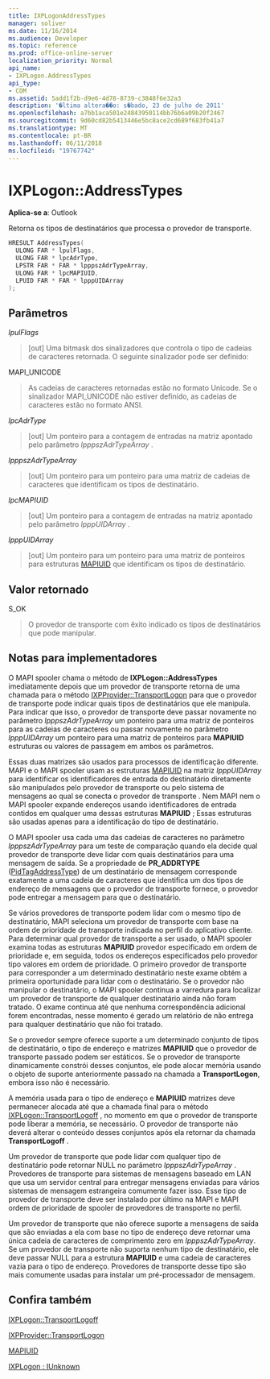 ```yaml
---
title: IXPLogonAddressTypes
manager: soliver
ms.date: 11/16/2014
ms.audience: Developer
ms.topic: reference
ms.prod: office-online-server
localization_priority: Normal
api_name:
- IXPLogon.AddressTypes
api_type:
- COM
ms.assetid: 5add1f2b-d9e6-4d78-8739-c3848f6e32a3
description: '�ltima altera��o: s�bado, 23 de julho de 2011'
ms.openlocfilehash: a7bb1aca501e24843950114bb76b6a09b20f2467
ms.sourcegitcommit: 9d60cd82b5413446e5bc8ace2cd689f683fb41a7
ms.translationtype: MT
ms.contentlocale: pt-BR
ms.lasthandoff: 06/11/2018
ms.locfileid: "19767742"
---
```

# <a name="ixplogonaddresstypes"></a>IXPLogon::AddressTypes

  
  
**Aplica-se a**: Outlook 
  
Retorna os tipos de destinatários que processa o provedor de transporte.
  
```cpp
HRESULT AddressTypes(
  ULONG FAR * lpulFlags,
  ULONG FAR * lpcAdrType,
  LPSTR FAR * FAR * lpppszAdrTypeArray,
  ULONG FAR * lpcMAPIUID,
  LPUID FAR * FAR * lpppUIDArray
);
```

## <a name="parameters"></a>Parâmetros

 _lpulFlags_
  
> [out] Uma bitmask dos sinalizadores que controla o tipo de cadeias de caracteres retornada. O seguinte sinalizador pode ser definido:
    
MAPI_UNICODE 
  
> As cadeias de caracteres retornadas estão no formato Unicode. Se o sinalizador MAPI_UNICODE não estiver definido, as cadeias de caracteres estão no formato ANSI.
    
 _lpcAdrType_
  
> [out] Um ponteiro para a contagem de entradas na matriz apontado pelo parâmetro _lpppszAdrTypeArray_ . 
    
 _lpppszAdrTypeArray_
  
> [out] Um ponteiro para um ponteiro para uma matriz de cadeias de caracteres que identificam os tipos de destinatário.
    
 _lpcMAPIUID_
  
> [out] Um ponteiro para a contagem de entradas na matriz apontado pelo parâmetro _lpppUIDArray_ . 
    
 _lpppUIDArray_
  
> [out] Um ponteiro para um ponteiro para uma matriz de ponteiros para estruturas [MAPIUID](mapiuid.md) que identificam os tipos de destinatário. 
    
## <a name="return-value"></a>Valor retornado

S_OK 
  
> O provedor de transporte com êxito indicado os tipos de destinatários que pode manipular.
    
## <a name="notes-to-implementers"></a>Notas para implementadores

O MAPI spooler chama o método de **IXPLogon::AddressTypes** imediatamente depois que um provedor de transporte retorna de uma chamada para o método [IXPProvider::TransportLogon](ixpprovider-transportlogon.md) para que o provedor de transporte pode indicar quais tipos de destinatários que ele manipula. Para indicar que isso, o provedor de transporte deve passar novamente no parâmetro _lpppszAdrTypeArray_ um ponteiro para uma matriz de ponteiros para as cadeias de caracteres ou passar novamente no parâmetro _lpppUIDArray_ um ponteiro para uma matriz de ponteiros para **MAPIUID** estruturas ou valores de passagem em ambos os parâmetros. 
  
Essas duas matrizes são usados para processos de identificação diferente. MAPI e o MAPI spooler usam as estruturas [MAPIUID](mapiuid.md) na matriz _lpppUIDArray_ para identificar os identificadores de entrada do destinatário diretamente são manipulados pelo provedor de transporte ou pelo sistema de mensagens ao qual se conecta o provedor de transporte . Nem MAPI nem o MAPI spooler expande endereços usando identificadores de entrada contidos em qualquer uma dessas estruturas **MAPIUID** ; Essas estruturas são usadas apenas para a identificação do tipo de destinatário. 
  
O MAPI spooler usa cada uma das cadeias de caracteres no parâmetro _lpppszAdrTypeArray_ para um teste de comparação quando ela decide qual provedor de transporte deve lidar com quais destinatários para uma mensagem de saída. Se a propriedade de **PR_ADDRTYPE** ([PidTagAddressType](pidtagaddresstype-canonical-property.md)) de um destinatário de mensagem corresponde exatamente a uma cadeia de caracteres que identifica um dos tipos de endereço de mensagens que o provedor de transporte fornece, o provedor pode entregar a mensagem para que o destinatário.
  
Se vários provedores de transporte podem lidar com o mesmo tipo de destinatário, MAPI seleciona um provedor de transporte com base na ordem de prioridade de transporte indicada no perfil do aplicativo cliente. Para determinar qual provedor de transporte a ser usado, o MAPI spooler examina todas as estruturas **MAPIUID** provedor especificado em ordem de prioridade e, em seguida, todos os endereços especificados pelo provedor tipo valores em ordem de prioridade. O primeiro provedor de transporte para corresponder a um determinado destinatário neste exame obtém a primeira oportunidade para lidar com o destinatário. Se o provedor não manipular o destinatário, o MAPI spooler continua a varredura para localizar um provedor de transporte de qualquer destinatário ainda não foram tratado. O exame continua até que nenhuma correspondência adicional forem encontradas, nesse momento é gerado um relatório de não entrega para qualquer destinatário que não foi tratado. 
  
Se o provedor sempre oferece suporte a um determinado conjunto de tipos de destinatário, o tipo de endereço e matrizes **MAPIUID** que o provedor de transporte passado podem ser estáticos. Se o provedor de transporte dinamicamente constrói desses conjuntos, ele pode alocar memória usando o objeto de suporte anteriormente passado na chamada a **TransportLogon**, embora isso não é necessário.
  
A memória usada para o tipo de endereço e **MAPIUID** matrizes deve permanecer alocada até que a chamada final para o método [IXPLogon::TransportLogoff](ixplogon-transportlogoff.md) , no momento em que o provedor de transporte pode liberar a memória, se necessário. O provedor de transporte não deverá alterar o conteúdo desses conjuntos após ela retornar da chamada **TransportLogoff** . 
  
Um provedor de transporte que pode lidar com qualquer tipo de destinatário pode retornar NULL no parâmetro _lpppszAdrTypeArray_ . Provedores de transporte para sistemas de mensagens baseado em LAN que usa um servidor central para entregar mensagens enviadas para vários sistemas de mensagem estrangeira comumente fazer isso. Esse tipo de provedor de transporte deve ser instalado por último na MAPI e MAPI ordem de prioridade de spooler de provedores de transporte no perfil. 
  
Um provedor de transporte que não oferece suporte a mensagens de saída que são enviadas a ela com base no tipo de endereço deve retornar uma única cadeia de caracteres de comprimento zero em _lpppszAdrTypeArray_. Se um provedor de transporte não suporta nenhum tipo de destinatário, ele deve passar NULL para a estrutura **MAPIUID** e uma cadeia de caracteres vazia para o tipo de endereço. Provedores de transporte desse tipo são mais comumente usadas para instalar um pré-processador de mensagem. 
  
## <a name="see-also"></a>Confira também



[IXPLogon::TransportLogoff](ixplogon-transportlogoff.md)
  
[IXPProvider::TransportLogon](ixpprovider-transportlogon.md)
  
[MAPIUID](mapiuid.md)
  
[IXPLogon : IUnknown](ixplogoniunknown.md)

